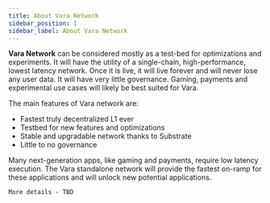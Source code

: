 ```yaml
---
title: About Vara Network
sidebar_position: 1
sidebar_label: About Vara Network
---
```


**Vara Network** can be considered mostly as a test-bed for optimizations and experiments. It will have the utility of a single-chain, high-performance, lowest latency network. Once it is live, it will live forever and will never lose any user data. It will have very little governance. Gaming, payments and experimental use cases will likely be best suited for Vara.

The main features of Vara network are:

- Fastest truly decentralized L1 ever
- Testbed for new features and optimizations
- Stable and upgradable network thanks to Substrate
- Little to no governance

Many next-generation apps, like gaming and payments, require low latency execution. The Vara standalone network will provide the fastest on-ramp for these applications and will unlock new potential applications.

```More details - TBD```